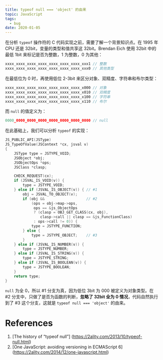 ```yaml
---
title: typeof null === 'object' 的由来
topic: JavaScript
tags:
  - bug
date: 2020-01-05
---
```


在分析 `typeof` 操作符的 C 代码实现之前，需要了解一个背景知识点。在 1995 年 CPU
还是 32bit，变量的类型和值共享这 32bit。Brendan Eich 使用 32bit 中的最低 1bit 
来标记是否为整数，1 为整数，0 为其他：

```js
xxxx_xxxx_xxxx_xxxx_xxxx_xxxx_xxxx_xxx1 // 整数
xxxx_xxxx_xxxx_xxxx_xxxx_xxxx_xxxx_xxx0 // 其他类型
```

在最低位为 0 时，再使用低位 2-3bit 来区分对象、双精度、字符串和布尔类型：

```js
xxxx_xxxx_xxxx_xxxx_xxxx_xxxx_xxxx_x000 // 对象
xxxx_xxxx_xxxx_xxxx_xxxx_xxxx_xxxx_x010 // 双精度
xxxx_xxxx_xxxx_xxxx_xxxx_xxxx_xxxx_x100 // 字符串
xxxx_xxxx_xxxx_xxxx_xxxx_xxxx_xxxx_x110 // 布尔
```

而 `null` 的值定义为：

```js
0000_0000_0000_0000_0000_0000_0000_0000 // null
```

在此基础上，我们可以分析 `typeof` 的实现：

```c {12,14,22}
JS_PUBLIC_API(JSType)
JS_TypeOfValue(JSContext *cx, jsval v)
{
    JSType type = JSTYPE_VOID;
    JSObject *obj;
    JSObjectOps *ops;
    JSClass *clasp;

    CHECK_REQUEST(cx);
    if (JSVAL_IS_VOID(v)) {
        type = JSTYPE_VOID;
    } else if (JSVAL_IS_OBJECT(v)) { // #1
        obj = JSVAL_TO_OBJECT(v);
        if (obj &&                   // #2
            (ops = obj->map->ops,
             ops == &js_ObjectOps
             ? (clasp = OBJ_GET_CLASS(cx, obj),
                clasp->call || clasp == &js_FunctionClass)
             : ops->call != 0)) {
            type = JSTYPE_FUNCTION;
        } else {
            type = JSTYPE_OBJECT;    // #3
        }
    } else if (JSVAL_IS_NUMBER(v)) {
        type = JSTYPE_NUMBER;
    } else if (JSVAL_IS_STRING(v)) {
        type = JSTYPE_STRING;
    } else if (JSVAL_IS_BOOLEAN(v)) {
        type = JSTYPE_BOOLEAN;
    }
    return type;
}
```

`null` 为全 0，所以 #1 分支为真，因为低位 3bit 为 000 被定义为对象类型。在 #2
分支中，只做了是否为函数的判断，**忽略了 32bit 全为 0 情况**，代码自然执行到了 #3 
这个分支，这就是 `typeof null === 'object'` 的由来。


# References

  1. [The history of “typeof null”]
     (https://2ality.com/2013/10/typeof-null.html)
  2. [One JavaScript: avoiding versioning in ECMAScript 6]
     (https://2ality.com/2014/12/one-javascript.html)
